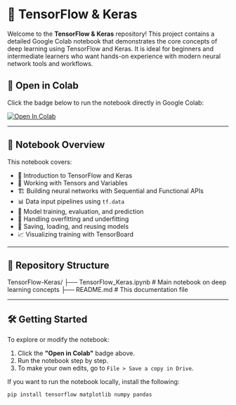# 🤖 TensorFlow & Keras

Welcome to the **TensorFlow & Keras** repository! This project contains a detailed Google Colab notebook that demonstrates the core concepts of deep learning using TensorFlow and Keras. It is ideal for beginners and intermediate learners who want hands-on experience with modern neural network tools and workflows.

## 📓 Open in Colab

Click the badge below to run the notebook directly in Google Colab:

[![Open In Colab](https://colab.research.google.com/assets/colab-badge.svg)](https://colab.research.google.com/drive/1EZd8Sp3GvT1cUAVgTMDkJxMN1xSU3u0u)

---

## 📘 Notebook Overview

This notebook covers:

- 🧠 Introduction to TensorFlow and Keras
- 🔢 Working with Tensors and Variables
- 🏗️ Building neural networks with Sequential and Functional APIs
- 📊 Data input pipelines using `tf.data`
- 🎯 Model training, evaluation, and prediction
- 🧪 Handling overfitting and underfitting
- 💾 Saving, loading, and reusing models
- 📈 Visualizing training with TensorBoard

---

## 📂 Repository Structure

TensorFlow-Keras/
├── TensorFlow_Keras.ipynb # Main notebook on deep learning concepts
├── README.md # This documentation file



---

## 🛠️ Getting Started

To explore or modify the notebook:

1. Click the **"Open in Colab"** badge above.
2. Run the notebook step by step.
3. To make your own edits, go to `File > Save a copy in Drive`.

If you want to run the notebook locally, install the following:

```bash
pip install tensorflow matplotlib numpy pandas
